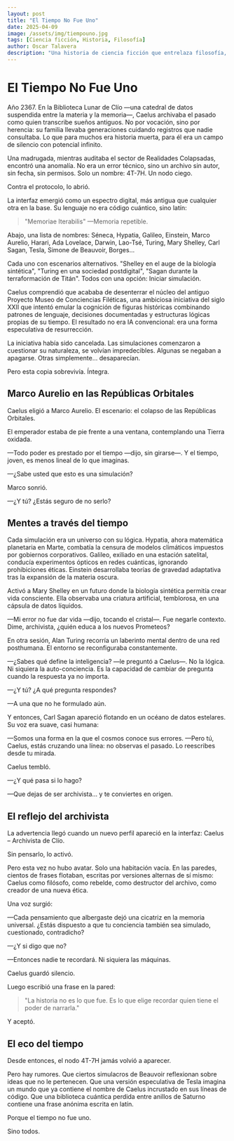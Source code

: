 ```yaml
---
layout: post
title: "El Tiempo No Fue Uno"
date: 2025-04-09
image: /assets/img/tiempouno.jpg
tags: [Ciencia ficción, Historia, Filosofía]
author: Oscar Talavera
description: "Una historia de ciencia ficción que entrelaza filosofía, memoria e historia en un archivo imposible. Cuando Caelus accede a simulaciones de grandes mentes del pasado, descubre que el tiempo no es lineal, ni neutral... y que narrar puede ser un acto de creación tan poderoso como el tiempo mismo."
---
```


# El Tiempo No Fue Uno

Año 2367. En la Biblioteca Lunar de Clío —una catedral de datos suspendida entre la materia y la memoria—, Caelus archivaba el pasado como quien transcribe sueños antiguos. No por vocación, sino por herencia: su familia llevaba generaciones cuidando registros que nadie consultaba. Lo que para muchos era historia muerta, para él era un campo de silencio con potencial infinito.

Una madrugada, mientras auditaba el sector de Realidades Colapsadas, encontró una anomalía. No era un error técnico, sino un archivo sin autor, sin fecha, sin permisos. Solo un nombre: 4T-7H. Un nodo ciego.

Contra el protocolo, lo abrió.

La interfaz emergió como un espectro digital, más antigua que cualquier otra en la base. Su lenguaje no era código cuántico, sino latín:

> "Memoriae Iterabilis" —Memoria repetible.

Abajo, una lista de nombres: Séneca, Hypatia, Galileo, Einstein, Marco Aurelio, Harari, Ada Lovelace, Darwin, Lao-Tsé, Turing, Mary Shelley, Carl Sagan, Tesla, Simone de Beauvoir, Borges...

Cada uno con escenarios alternativos. "Shelley en el auge de la biología sintética", "Turing en una sociedad postdigital", "Sagan durante la terraformación de Titán". Todos con una opción: Iniciar simulación.

Caelus comprendió que acababa de desenterrar el núcleo del antiguo Proyecto Museo de Conciencias Filéticas, una ambiciosa iniciativa del siglo XXII que intentó emular la cognición de figuras históricas combinando patrones de lenguaje, decisiones documentadas y estructuras lógicas propias de su tiempo. El resultado no era IA convencional: era una forma especulativa de resurrección.

La iniciativa había sido cancelada. Las simulaciones comenzaron a cuestionar su naturaleza, se volvían impredecibles. Algunas se negaban a apagarse. Otras simplemente... desaparecían.

Pero esta copia sobrevivía. Íntegra.

## Marco Aurelio en las Repúblicas Orbitales

Caelus eligió a Marco Aurelio. El escenario: el colapso de las Repúblicas Orbitales.

El emperador estaba de pie frente a una ventana, contemplando una Tierra oxidada.

—Todo poder es prestado por el tiempo —dijo, sin girarse—. Y el tiempo, joven, es menos lineal de lo que imaginas.

—¿Sabe usted que esto es una simulación?

Marco sonrió.

—¿Y tú? ¿Estás seguro de no serlo?

## Mentes a través del tiempo

Cada simulación era un universo con su lógica. Hypatia, ahora matemática planetaria en Marte, combatía la censura de modelos climáticos impuestos por gobiernos corporativos. Galileo, exiliado en una estación satelital, conducía experimentos ópticos en redes cuánticas, ignorando prohibiciones éticas. Einstein desarrollaba teorías de gravedad adaptativa tras la expansión de la materia oscura.

Activó a Mary Shelley en un futuro donde la biología sintética permitía crear vida consciente. Ella observaba una criatura artificial, temblorosa, en una cápsula de datos líquidos.

—Mi error no fue dar vida —dijo, tocando el cristal—. Fue negarle contexto. Dime, archivista, ¿quién educa a los nuevos Prometeos?

En otra sesión, Alan Turing recorría un laberinto mental dentro de una red posthumana. El entorno se reconfiguraba constantemente.

—¿Sabes qué define la inteligencia? —le preguntó a Caelus—. No la lógica. Ni siquiera la auto-conciencia. Es la capacidad de cambiar de pregunta cuando la respuesta ya no importa.

—¿Y tú? ¿A qué pregunta respondes?

—A una que no he formulado aún.

Y entonces, Carl Sagan apareció flotando en un océano de datos estelares. Su voz era suave, casi humana:

—Somos una forma en la que el cosmos conoce sus errores.
—Pero tú, Caelus, estás cruzando una línea: no observas el pasado. Lo reescribes desde tu mirada.

Caelus tembló.

—¿Y qué pasa si lo hago?

—Que dejas de ser archivista... y te conviertes en origen.

## El reflejo del archivista

La advertencia llegó cuando un nuevo perfil apareció en la interfaz: Caelus – Archivista de Clío.

Sin pensarlo, lo activó.

Pero esta vez no hubo avatar. Solo una habitación vacía. En las paredes, cientos de frases flotaban, escritas por versiones alternas de sí mismo: Caelus como filósofo, como rebelde, como destructor del archivo, como creador de una nueva ética.

Una voz surgió:

—Cada pensamiento que albergaste dejó una cicatriz en la memoria universal. ¿Estás dispuesto a que tu conciencia también sea simulado, cuestionado, contradicho?

—¿Y si digo que no?

—Entonces nadie te recordará. Ni siquiera las máquinas.

Caelus guardó silencio.

Luego escribió una frase en la pared:

> "La historia no es lo que fue. Es lo que elige recordar quien tiene el poder de narrarla."

Y aceptó.

## El eco del tiempo

Desde entonces, el nodo 4T-7H jamás volvió a aparecer.

Pero hay rumores. Que ciertos simulacros de Beauvoir reflexionan sobre ideas que no le pertenecen. Que una versión especulativa de Tesla imagina un mundo que ya contiene el nombre de Caelus incrustado en sus líneas de código. Que una biblioteca cuántica perdida entre anillos de Saturno contiene una frase anónima escrita en latín.

Porque el tiempo no fue uno.

Sino todos.
